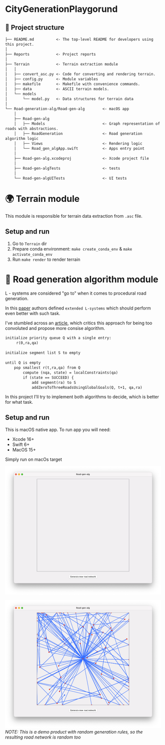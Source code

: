 # CityGenerationPlaygorund

## 🔨 Project structure

```
├── README.md          <- The top-level README for developers using this project.
│
├── Reports            <- Project reports
│
├── Terrain            <- Terrain extraction module
│   │
│   ├── convert_asc.py <- Code for converting and rendering terrain.
│   ├── config.py      <- Module variables
│   ├── makefile       <- Makefile with convenience commands.
│   ├── data           <- ASCII terrain models.
│   └── models
│       └── model.py   <- Data structures for terrain data
│
└── Road-generation-alg/Road-gen-alg        <- macOS app
    │
    ├── Road-gen-alg
    │   ├── Models                          <- Graph representation of roads with abstractions.
    │   ├── RoadGeneration                  <- Road generation algorithm logic
    │   ├── Views                           <- Rendering logic
    │   └── Road_gen_algApp.swift           <- Apps entry point
    │
    ├── Road-gen-alg.xcodeproj              <- Xcode project file
    │
    ├── Road-gen-algTests                   <- tests
    │
    └── Road-gen-algUITests                 <- UI tests
```


# 🌍 Terrain module

This module is responsible for terrain data extraction from `.asc` file.

## Setup and run

1. Go to `Terrain` dir
2. Prepare conda environment: `make create_conda_env` & `make activate_conda_env`
3. Run `make render` to render terrain

# 🧮 Road generation algorithm module

L - systems are considered "go to" when it comes to procedural road generation.

In this [paper](https://cgl.ethz.ch/Downloads/Publications/Papers/2001/p_Par01.pdf) authors defined `extended L-systems` which should perform even better with such task.

I've stumbled across an [article](http://nothings.org/gamedev/l_systems.html), which critics this approach for being too convoluted and propose more consise algorithm.

```
initialize priority queue Q with a single entry:
     r(0,ra,qa)

initialize segment list S to empty

until Q is empty
    pop smallest r(t,ra,qa) from Q
        compute (nqa, state) = localConstraints(qa)
        if (state == SUCCEED) {
            add segment(ra) to S
            addZeroToThreeRoadsUsingGlobalGoals(Q, t+1, qa,ra)
```

In this project I'll try to implement both algorithms to decide, which is better for what task.

## Setup and run

This is macOS native app. To run app you will need:
- Xcode 16+
- Swift 6+
- MacOS 15+

Simply run on macOs target

![](/Reports/Figures/app_window.jpg)

![](/Reports/Figures/generated_roads.jpg)
*NOTE: This is a demo product with random generation rules, so the resulting road network is random too*